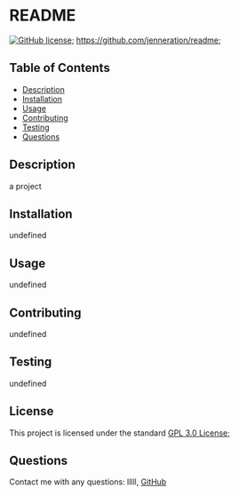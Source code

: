 
# README

[![GitHub license](https://img.shields.io/badge/license-GPL3.0-blue.svg)](https://opensource.org/licenses/GPL-3.0);
https://github.com/jenneration/readme;


## Table of Contents
- [Description](#description)
- [Installation](#installation)
- [Usage](#usage)
- [Contributing](#contributing)
- [Testing](#testing)
- [Questions](#questions)

## Description
a project

## Installation
undefined

## Usage
undefined

## Contributing
undefined

## Testing
undefined

## License

This project is licensed under the standard [GPL 3.0 License](https://opensource.org/licenses/GPL-3.0);

## Questions
Contact me with any questions: lllll, [GitHub](https://github.com/jenneration)


